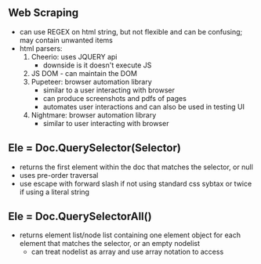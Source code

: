 ## Web Scraping
- can use REGEX on html string, but not flexible and can be confusing; may contain unwanted items
- html parsers: 
  1. Cheerio: uses JQUERY api
      - downside is it doesn't execute JS
  2. JS DOM - can maintain the DOM
  3. Pupeteer: browser automation library
       - similar to a user interacting with browser
       - can produce screenshots and pdfs of pages
       - automates user interactions and can also be used in testing UI
  4. Nightmare: browser automation library
       - similar to user interacting with browser
    
## Ele = Doc.QuerySelector(Selector)
- returns the first element within the doc that matches the selector, or null
- uses pre-order traversal
- use escape with forward slash if not using standard css sybtax or twice if using a literal string

## Ele = Doc.QuerySelectorAll()
- returns element list/node list containing one element object for each element that matches the selector, or an empty nodelist
  - can treat nodelist as array and use array notation to access 

